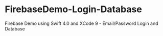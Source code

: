 # FirebaseDemo-Login-Database
Firebase Demo using Swift 4.0 and XCode 9 - Email/Password Login and Database
